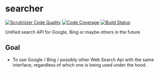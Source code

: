 # searcher

[![Scrutinizer Code Quality](https://scrutinizer-ci.com/g/radowoj/searcher/badges/quality-score.png?b=master)](https://scrutinizer-ci.com/g/radowoj/searcher/?branch=master) [![Code Coverage](https://scrutinizer-ci.com/g/radowoj/searcher/badges/coverage.png?b=master)](https://scrutinizer-ci.com/g/radowoj/searcher/?branch=master) [![Build Status](https://scrutinizer-ci.com/g/radowoj/searcher/badges/build.png?b=master)](https://scrutinizer-ci.com/g/radowoj/searcher/build-status/master)

Unified search API for Google, Bing or maybe others in the future

## Goal

* To use Google / Bing / possibly other Web Search Api with the same interface, regardless of which one is being used under the hood.
